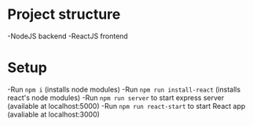 # Project structure

-NodeJS backend
-ReactJS frontend

# Setup

-Run `npm i` (installs node modules)
-Run `npm run install-react` (installs react's node modules)
-Run `npm run server` to start express server (available at localhost:5000)
-Run `npm run react-start` to start React app (avaliable at localhost:3000)
